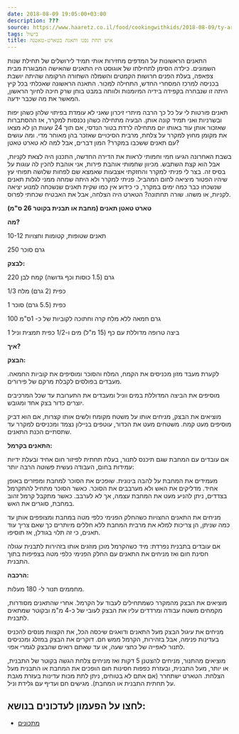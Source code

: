 ```yaml
---
date: 2018-08-09 19:05:00+03:00
description: ???
source: https://www.haaretz.co.il/food/cookingwithkids/2018-08-09/ty-article/0000017f-f8e1-d47e-a37f-f9fd2b150000
tags: בישול
title: איש תחת גפנו ותאנה בטארט-טאטנה
---
```


התאנים הראשונות על המדפים מחזירות אותי תמיד לירושלים של תחילת שנות השמונים. כילדה הסימן לתחילתו של אוגוסט היו התאנים שהאישה המבוגרת מבית צפאפה, בעלת הפנים חרושות הקמטים והשמלה השחורה הרקומה שהיתה יושבת בכניסה למרכז המסחרי החדש, התחילה למכור. התאנה הראשונה שאכלתי בכל קיץ היתה זו שנבחרה בקפידה בידיה המיומנות ולוותה במבט בוחן שרק חיכה לחיוך הראשון, המאשר את מה שכבר ידעה.

תאנים פורטות לי על כל כך הרבה מיתרי זיכרון שאני לא עומדת בפיתוי שלהן כשהן יפות ובשרניות ואני תמיד קונה אותן. הבעיה מתחילה כשהן נכנסות למקרר, אז ההסתברות שאזכור אותן עוד באותו יום מתחילה לרדת בטור הנדסי, אם תוך 24 שעות הן לא מצאו את מקומן מחוץ למקרר על צלחת, מרבית הסיכויים שאזכר בהן מאוחר מדי. ומה עושים עם תאנים ששכבו במקרר? המון דברים, אבל למה לא טארט טאטן?

בשבת האחרונה הגיעו חמי וחמותי לראות את הדירה החדשה, התכנון היה לצאת לקניות, אבל הוא קצת השתבש. מכיוון שחמותי אוהבת פירות, אני אוהבת להכין לה עוגות על בסיס זה. בצר לי פניתי למקרר והחזקתי אצבעות שאמצא שם לפחות שלושה תפוחי עץ שיהיו הפטור מיציאה לחום המהביל. פניתי למקרר ולא היתה שמחה ממני לגלות תאנים שנשכחו כבר כמה ימים במקרר, כי כידוע אין כמו שקית תאנים שנשכחה למנוע יציאה לקניות, או משהו. שורה תחתונה? הטארט היה הצלחה, אבל את האבטיח שכחתי לפרוס. 

**טארט טאטן תאנים (מחבת או תבנית בקוטר 26 ס"מ)**

**מה?**

10-12 תאנים שטופות, קטומות וחצויות

250 גרם סוכר

**לבצק:**

220 גרם (1.5 כוסות וכף גדושה) קמח לבן

1/3 כפית (2 גרם) מלח

1 כפית (5.5 גרם) סוכר

100 גרם חמאה ללא מלח קרה וחתוכה לקוביות של כ- 1ס"מ

1 ביצה טרופה מדוללת עם כף (15 מ"ל) מים ו-1/2 כפית תמצית וניל

**איך?**

**הבצק:**

לקערת מעבד מזון מכניסים את הקמח, המלח והסוכר ומוסיפים את קוביות החמאה. מעבדים בפולסים לקבלת מרקם של פירורים.

מוסיפים את הביצה המדוללת במים ווניל ומעבדים את התערובת עד שכל המרכיבים יוצרים כדור בצק אחד ומגובש.

מוציאים את הבצק, מניחים אותו על משטח מקומח ולשים אותו קצרות, אם הוא דביק מוסיפים מעט קמח. משטחים מעט את הכדור, עוטפים בניילון נצמד ומכניסים למקרר עד שתסתיים הכנת התאנים.

**התאנים בקרמל:**

אם עובדים עם המחבת שגם תיכנס לתנור, בעלת תחתית לפיזור חום אחיד ובעלת ידיות עמידות בחום, העבודה נעשית פשוטה הרבה יותר:

מעמידים את המחבת על להבה בינונית. שופכים את הסוכר למחבת ומפזרים באופן אחיד. מדליקים את האש ולא מערבבים את הסוכר. כאשר הסוכר מתחיל להתקרמל בצדדים, ניתן להניע מעט את המחבת עצמה, אך לא לערבב. כאשר מתקבל קרמל זהוב במחבת, סוגרים את האש.

מניחים את התאנים החצויות כשהחלק הפנימי כלפי מטה במחבת ומצופפים אותן עד כמה שניתן, הן צריכות למלא את מרבית המחבת ללא חללים מיותרים כך שאם צריך עוד תאנים, כי זה תלוי בגודלן, אז תוסיפו.

אם עובדים בתבנית נפרדת: מיד כשהקרמל מוכן מוזגים אותו בזהירות לתבנית עגולה חסינת חום ואז מניחים את התאנים עם החלק הפנימי כלפי מטה בצפיפות בתוך התבנית.

**הרכבה:**

מחממים תנור ל- 180 מעלות.

מוציאים את הבצק מהמקרר כשמתחילים לעבוד על הקרמל. אחרי שהתאנים מסודרות, מקמחים משטח עבודה ומרדדים עליו את הבצק לעובי של כ-4 מ"מ ובקוטר שמתאים לתבנית.

מניחים את עיגול הבצק מעל התאנים ודואגים שיכסה הכל, את הקצוות מנסים להכניס בעדינות פנימה, אבל בזהירות, הקרמל ממש חם. דוקרים את הבצק במזלג ומכניסים לתנור לאפייה של כחצי שעה, או עד שאתם רואים שהבצק לגמרי אפוי.

מוציאים מהתנור, מניחים להצטנן 5 דקות ואז מניחים צלחת הגשה בקוטר של התבנית, או יותר, מעל התבנית, ובעזרת כפפות חסינות חום הופכים את המחבת או התבנית מעל הצלחת. הטארט ישתחרר (אם אתם לא בטוחים, ניתן לתת מכות עדינות בעזרת מגבת על תחתית התבנית או המחבת). מגישים חם ועדיף עם גלידת וניל.

לחצו על הפעמון לעדכונים בנושא:
------------------------------

* [מתכונים](/ty-tag/recipes-0000017f-da28-dea8-a77f-de6a4ba50000)
